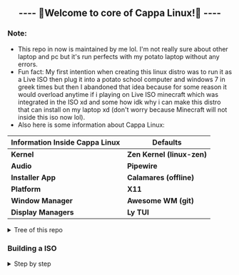 <div align="center">
 <h2><strong>---- 🐸Welcome to core of Cappa Linux!🐸 ----</strong></h2>
</div>

### Note:
- This repo in now is maintained by me lol. I'm not really sure about other laptop and pc but it's run perfects with my potato laptop without any errors.
- Fun fact: My first intention when creating this linux distro was to run it as a Live ISO then plug it into a potato school computer and windows 7 in greek times but then I abandoned that idea because for some reason it would overload anytime if i playing on Live ISO minecraft which was integrated in the ISO xd and some how idk why i can make this distro that can install on my laptop xd (don't worry because Minecraft will not inside this iso now lol).
- Also here is some information about Cappa Linux:
<div align="center">
 
| Information Inside Cappa Linux         | Defaults                                |
|:---------------------------------------|-----------------------------------------|
| <strong>Kernel</strong>                | <strong>Zen Kernel (linux-zen)</strong> |
| <strong>Audio</strong>                 | <strong>Pipewire</strong>               |
| <strong>Installer App</strong>         | <strong>Calamares (offline)</strong>    |
| <strong>Platform</strong>              | <strong>X11</strong>                    |
| <strong>Window Manager</strong>        | <strong>Awesome WM (git)                |
| <strong>Display Managers</strong>      | <strong>Ly TUI</strong>                 |

</div>

<details>
  <summary>Tree of this repo</summary>

```
.
├── BUILD
│   └── Storages  <--- This folder for storages local packages.
│       ├── calamares-installer-packages
│       ├── calla-depend-packages
│       └── enchance-color-screen-and-audio-tool-packages
├── ISO-Builder  <--- This folder for the setting and config the distro linux.
│   └── Cappa-Linux
│       └── releng <--- Here is where config of distro was born.
│           ├── airootfs
│           │   ├── etc
│           │   │   ├── default
│           │   │   ├── mkinitcpio.conf.d
│           │   │   ├── mkinitcpio.d
│           │   │   ├── modprobe.d
│           │   │   ├── pacman.d
│           │   │   │   └── hooks
│           │   │   ├── polkit-1
│           │   │   │   └── rules.d
│           │   │   ├── skel
│           │   │   │   └── CappaLinux-Scripts
│           │   │   │       └── Storages
│           │   │   │           └── fix-amdgpu-tearing
│           │   │   ├── ssh
│           │   │   │   └── sshd_config.d
│           │   │   ├── sudoers.d
│           │   │   ├── systemd
│           │   │   │   ├── journald.conf.d
│           │   │   │   ├── logind.conf.d
│           │   │   │   ├── network
│           │   │   │   ├── networkd.conf.d
│           │   │   │   ├── resolved.conf.d
│           │   │   │   ├── system
│           │   │   │   │   ├── cloud-init.target.wants
│           │   │   │   │   ├── getty@tty1.service.d
│           │   │   │   │   ├── multi-user.target.wants
│           │   │   │   │   ├── network-online.target.wants
│           │   │   │   │   ├── reflector.service.d
│           │   │   │   │   ├── sockets.target.wants
│           │   │   │   │   ├── sound.target.wants
│           │   │   │   │   ├── sysinit.target.wants
│           │   │   │   │   └── systemd-networkd-wait-online.service.d
│           │   │   │   └── system-generators
│           │   │   └── xdg
│           │   │       └── reflector
│           │   ├── root
│           │   └── usr
│           │       └── local
│           │           ├── bin
│           │           └── share
│           │               └── livecd-sound
│           ├── efiboot
│           │   └── loader
│           │       └── entries
│           ├── grub
│           └── syslinux
└── Scripts   <--- This folder for storages some scripts that helping easily to build there config to cappalinux.iso

```
</details>

### Building a ISO
<details>
 <summary>Step by step</summary>
 
1. Install some packages before build
 
```
sudo pacman -Sy --needed archiso
```
2. Create a directory for building

```
mkdir -p ~/Projects && cd Projects
```
3. Git clone

```
https://github.com/Cappa-Linux/Cappa-Projects/
```
4. Setup projects folder for building an ISO

```
cd Cappa-Projects && ./deploy.sh
```
> [!CAUTION]
> Before build make sure you change username of path repo in relang/pacman.conf. If no when building ISO will fail and got errors cant sync custom-repo.

5. Move packages and build database of packages

```
cd Scripts/
```
6. Run scripts follow a arrows

```
./move... .sh --> ./make... .sh --> ./build-iso.sh
```
7. Wait and when done check in ~/Projects/Cappa-Projects/BUILD/Templates-Built/out/   <--- ISO will appear here when done!
</details>
